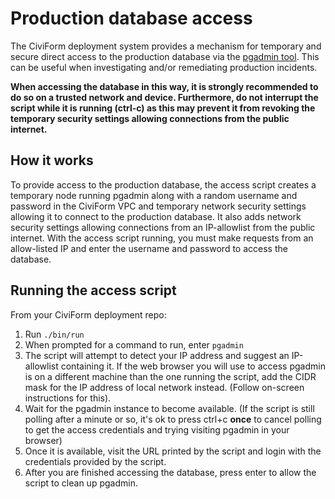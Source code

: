# Production database access

The CiviForm deployment system provides a mechanism for temporary and secure direct access to the production database via the [pgadmin tool](https://www.pgadmin.org/). This can be useful when investigating and/or remediating production incidents.

**When accessing the database in this way, it is strongly recommended to do so on a trusted network and device.
Furthermore, do not interrupt the script while it is running (ctrl-c) as this may prevent it from revoking the temporary security settings allowing connections from the public internet.**

## How it works

To provide access to the production database, the access script creates a temporary node running pgadmin along with a random username and password in the CiviForm VPC and temporary network security settings allowing it to connect to the production database. It also adds network security settings allowing connections from an IP-allowlist from the public internet. With the access script running, you must make requests from an allow-listed IP and enter
the username and password to access the database.

## Running the access script

From your CiviForm deployment repo:

1. Run `./bin/run`
1. When prompted for a command to run, enter `pgadmin`
1. The script will attempt to detect your IP address and suggest an IP-allowlist containing it. If the web browser you will use to access pgadmin is on a different machine than the one running the script, add the CIDR mask for the IP address of local network instead. (Follow on-screen instructions for this).
1. Wait for the pgadmin instance to become available. (If the script is still polling after a minute or so, it's ok to press ctrl+c **once** to cancel polling to get the access credentials and trying visiting pgadmin in your browser)
1. Once it is available, visit the URL printed by the script and login with the credentials provided by the script.
1. After you are finished accessing the database, press enter to allow the script to clean up pgadmin.
